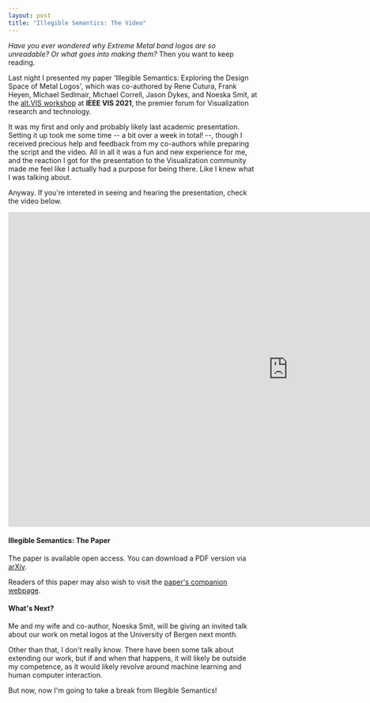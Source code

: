 ```yaml
---
layout: post
title: "Illegible Semantics: The Video"
---
```


*Have you ever wondered why Extreme Metal band logos are so unreadable? Or what goes into making them?* Then you want to keep reading. 

Last night I presented my paper 'Illegible Semantics: Exploring the Design Space of Metal Logos', which was co-authored by Rene Cutura, Frank Heyen, Michael Sedlmair, Michael Correll, Jason Dykes, and Noeska Smit, at the <a href="https://altvis.github.io/" target="_blank">alt.VIS workshop</a> at **IEEE VIS 2021**, the premier forum for Visualization research and technology.

It was my first and only and probably likely last academic presentation. Setting it up took me some time -- a bit over a week in total! --, though I received precious help and feedback from my co-authors while preparing the script and the video. All in all it was a fun and new experience for me, and the reaction I got for the presentation to the Visualization community made me feel like I actually had a purpose for being there. Like I knew what I was talking about.

Anyway. If you're intereted in seeing and hearing the presentation, check the video below.

<iframe width="1131" height="636" src="https://www.youtube.com/embed/BZOdIhU-mrA" title="YouTube video player" frameborder="0" allow="accelerometer; autoplay; clipboard-write; encrypted-media; gyroscope; picture-in-picture" allowfullscreen></iframe>


#### Illegible Semantics: The Paper

The paper is available open access. You can download a PDF version via <a href="https://arxiv.org/ftp/arxiv/papers/2109/2109.01688.pdf" target="_blank">arXiv</a>.

Readers of this paper may also wish to visit the <a href="https://altvis.github.io/" target="_blank">paper's companion webpage</a>.

#### What's Next?

Me and my wife and co-author, Noeska Smit, will be giving an invited talk about our work on metal logos at the University of Bergen next month.

Other than that, I don't really know. There have been some talk about extending our work, but if and when that happens, it will likely be outside my competence, as it would likely revolve around machine learning and human computer interaction.

But now, now I'm going to take a break from Illegible Semantics!
